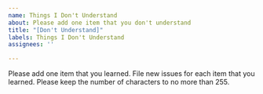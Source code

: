```yaml
---
name: Things I Don't Understand
about: Please add one item that you don't understand
title: "[Don't Understand]"
labels: Things I Don't Understand
assignees: ''

---
```


Please add one item that you learned.  File new issues for each item that you learned.  Please keep the number of characters to no more than 255.
